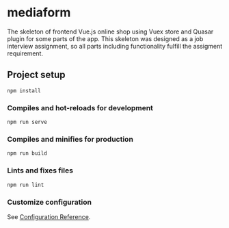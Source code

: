 # mediaform

The skeleton of frontend Vue.js online shop using Vuex store and Quasar plugin for some parts of the app. This skeleton was designed as a job interview assignment, so all parts including functionality fulfill the assigment requirement.

## Project setup

```
npm install
```

### Compiles and hot-reloads for development

```
npm run serve
```

### Compiles and minifies for production

```
npm run build
```

### Lints and fixes files

```
npm run lint
```

### Customize configuration

See [Configuration Reference](https://cli.vuejs.org/config/).
